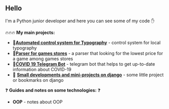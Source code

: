 ## **Hello**

I'm a Python junior developer and here you can see some of my code :hand:

:fire::fire::fire: **My main projects:**
- :gem:[**Automated control system for Typography**](../../../Typography) - control system for local typography
- :mag_right:[**Parser for games stores**](../../../gamesStoresParser) - a parser that looking for the lowest price for a game among games stores
- :pill:[**COVID 19 Telegram Bot**](../../../COVID-19-Telegram-Bot) - telegram bot that helps to get up-to-date information about COVID-19
- :hankey: [**Small developments and mini-projects on django**](../../../DjangoStudy) - some little project or bookmarks on django 



:question: **Guides and notes on some technologies:** :question:
- **OOP** - notes about OOP


